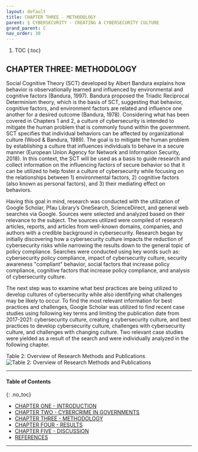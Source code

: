 ```yaml
---
layout: default
title: CHAPTER THREE - METHODOLOGY
parent: § CYBERSECURITY - CREATING A CYBERSECURITY CULTURE 
grand_parent: C 
nav_order: 30 
---
```

<style>
.dont-break-out {
  /* These are technically the same, but use both */
  overflow-wrap: break-word;
  word-wrap: break-word;

     -ms-word-break: break-all;
  /* This is the dangerous one in WebKit, as it breaks things wherever */
  word-break: break-all;
  /* Instead use this non-standard one: */
  word-break: break-word;
}

.youtube-container {
    position: relative;
    width: 100%;
    height: 0;
    padding-bottom: 56.25%;
}
.youtube-video {
    position: absolute;
    top: 0;
    left: 0;
    width: 100%;
    height: 100%;
}

</style>

<div class="dont-break-out" markdown="1">

1. TOC
{:toc}

## CHAPTER THREE: METHODOLOGY

Social Cognitive Theory (SCT) developed by Albert Bandura explains how behavior is observationally learned and influenced by environmental and cognitive factors (Bandura, 1997). Bandura proposed the Triadic Reciprocal Determinism theory, which is the basis of SCT, suggesting that behavior, cognitive factors, and environment factors are related and influence one another for a desired outcome (Bandura, 1978). Considering what has been covered in Chapters 1 and 2, a culture of cybersecurity is intended to mitigate the human problem that is commonly found within the government. SCT specifies that individual behaviors can be affected by organizational culture (Wood & Bandura, 1989). The goal is to mitigate the human problem by establishing a culture that influences individuals to behave in a secure manner (European Union Agency for Network and Information Security, 2018). In this context, the SCT will be used as a basis to guide research and collect information on the influencing factors of secure behavior so that it can be utilized to help foster a culture of cybersecurity while focusing on the relationships between 1) environmental factors, 2) cognitive factors (also known as personal factors), and 3) their mediating effect on behaviors.

Having this goal in mind, research was conducted with the utilization of Google Scholar, Pfau Library’s OneSearch, ScienceDirect, and general web searches via Google. Sources were selected and analyzed based on their relevance to the subject. The sources utilized were compiled of research articles, reports, and articles from well-known domains, companies, and authors with a credible background in cybersecurity. Research began by initially discovering how a cybersecurity culture impacts the reduction of cybersecurity risks while narrowing the results down to the general topic of policy compliance. Searches were conducted using key words such as: cybersecurity policy compliance, impact of cybersecurity culture, security awareness "compliant" behavior, social factors that increase policy compliance, cognitive factors that increase policy compliance, and analysis of cybersecurity culture.

The next step was to examine what best practices are being utilized to develop cultures of cybersecurity while also identifying what challenges may be likely to occur. To find the most relevant information for best practices and challenges, Google Scholar was utilized to find recent case studies using following key terms and limiting the publication date from 2017-2021: cybersecurity culture, creating a cybersecurity culture, and best practices to develop cybersecurity culture, challenges with cybersecurity culture, and challenges with changing culture. Two relevant case studies were yielded as a result of the search and were individually analyzed in the following chapter.

Table 2: Overview of Research Methods and Publications
![Table 2: Overview of Research Methods and Publications](https://statics.bsafes.com/images/papers/CYBERSECURITY-CREATING-A-CYBERSECURITY-CULTURE-table-2.png)

***

#### Table of Contents
{: .no_toc}

<ul><li> <a href="/docs/C/CYBERSECURITY-CREATING-A-CYBERSECURITY-CULTURE-1/">CHAPTER ONE - INTRODUCTION</a></li><li> <a href="/docs/C/CYBERSECURITY-CREATING-A-CYBERSECURITY-CULTURE-2/">CHAPTER TWO - CYBERCRIME IN GOVERNMENTS</a></li><li> <a href="/docs/C/CYBERSECURITY-CREATING-A-CYBERSECURITY-CULTURE-3/">CHAPTER THREE - METHODOLOGY</a></li><li> <a href="/docs/C/CYBERSECURITY-CREATING-A-CYBERSECURITY-CULTURE-4/">CHAPTER FOUR - RESULTS</a></li><li> <a href="/docs/C/CYBERSECURITY-CREATING-A-CYBERSECURITY-CULTURE-5/">CHAPTER FIVE - DISCUSSION</a></li><li> <a href="/docs/C/CYBERSECURITY-CREATING-A-CYBERSECURITY-CULTURE-6/">REFERENCES</a></li></ul>

***

</div>
